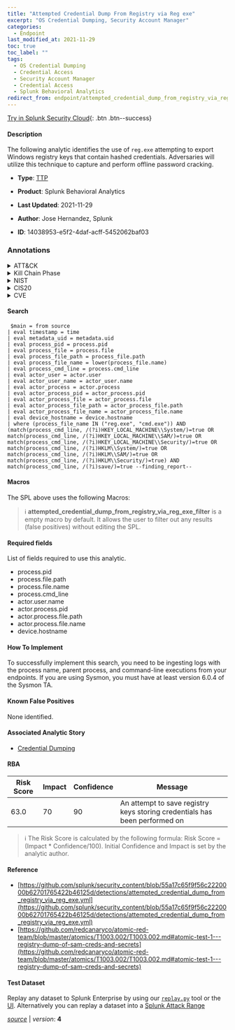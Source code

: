 ```yaml
---
title: "Attempted Credential Dump From Registry via Reg exe"
excerpt: "OS Credential Dumping, Security Account Manager"
categories:
  - Endpoint
last_modified_at: 2021-11-29
toc: true
toc_label: ""
tags:
  - OS Credential Dumping
  - Credential Access
  - Security Account Manager
  - Credential Access
  - Splunk Behavioral Analytics
redirect_from: endpoint/attempted_credential_dump_from_registry_via_reg_exe/
---
```




[Try in Splunk Security Cloud](https://www.splunk.com/en_us/cyber-security.html){: .btn .btn--success}

#### Description

The following analytic identifies the use of `reg.exe` attempting to export Windows registry keys that contain hashed credentials. Adversaries will utilize this technique to capture and perform offline password cracking.

- **Type**: [TTP](https://github.com/splunk/security_content/wiki/Detection-Analytic-Types)
- **Product**: Splunk Behavioral Analytics

- **Last Updated**: 2021-11-29
- **Author**: Jose Hernandez, Splunk
- **ID**: 14038953-e5f2-4daf-acff-5452062baf03

### Annotations
<details>
  <summary>ATT&CK</summary>

<div markdown="1">

#### [ATT&CK](https://attack.mitre.org/)

| ID          | Technique   | Tactic         |
| ----------- | ----------- |--------------- |
| [T1003](https://attack.mitre.org/techniques/T1003/) | OS Credential Dumping | Credential Access |

| [T1003.002](https://attack.mitre.org/techniques/T1003/002/) | Security Account Manager | Credential Access |

</div>
</details>


<details>
  <summary>Kill Chain Phase</summary>

<div markdown="1">

* Exploitation


</div>
</details>


<details>
  <summary>NIST</summary>

<div markdown="1">

* DE.CM



</div>
</details>

<details>
  <summary>CIS20</summary>

<div markdown="1">

* CIS 10



</div>
</details>

<details>
  <summary>CVE</summary>

<div markdown="1">


</div>
</details>


#### Search

```
 $main = from source  
| eval timestamp = time  
| eval metadata_uid = metadata.uid  
| eval process_pid = process.pid 
| eval process_file = process.file 
| eval process_file_path = process_file.path 
| eval process_file_name = lower(process_file.name) 
| eval process_cmd_line = process.cmd_line 
| eval actor_user = actor.user 
| eval actor_user_name = actor_user.name 
| eval actor_process = actor.process 
| eval actor_process_pid = actor_process.pid 
| eval actor_process_file = actor_process.file 
| eval actor_process_file_path = actor_process_file.path 
| eval actor_process_file_name = actor_process_file.name 
| eval device_hostname = device.hostname 
| where (process_file_name IN ("reg.exe", "cmd.exe")) AND (match(process_cmd_line, /(?i)HKEY_LOCAL_MACHINE\\System/)=true OR match(process_cmd_line, /(?i)HKEY_LOCAL_MACHINE\\SAM/)=true OR match(process_cmd_line, /(?i)HKEY_LOCAL_MACHINE\\Security/)=true OR match(process_cmd_line, /(?i)HKLM\\System/)=true OR match(process_cmd_line, /(?i)HKLM\\SAM/)=true OR match(process_cmd_line, /(?i)HKLM\\Security/)=true) AND match(process_cmd_line, /(?i)save/)=true --finding_report--
```

#### Macros
The SPL above uses the following Macros:

> :information_source:
> **attempted_credential_dump_from_registry_via_reg_exe_filter** is a empty macro by default. It allows the user to filter out any results (false positives) without editing the SPL.



#### Required fields
List of fields required to use this analytic.
* process.pid
* process.file.path
* process.file.name
* process.cmd_line
* actor.user.name
* actor.process.pid
* actor.process.file.path
* actor.process.file.name
* device.hostname



#### How To Implement
To successfully implement this search, you need to be ingesting logs with the process name, parent process, and command-line executions from your endpoints. If you are using Sysmon, you must have at least version 6.0.4 of the Sysmon TA.
#### Known False Positives
None identified.

#### Associated Analytic Story
* [Credential Dumping](/stories/credential_dumping)




#### RBA

| Risk Score  | Impact      | Confidence   | Message      |
| ----------- | ----------- |--------------|--------------|
| 63.0 | 70 | 90 | An attempt to save registry keys storing credentials has been performed on |


> :information_source:
> The Risk Score is calculated by the following formula: Risk Score = (Impact * Confidence/100). Initial Confidence and Impact is set by the analytic author.


#### Reference

* [https://github.com/splunk/security_content/blob/55a17c65f9f56c2220000b62701765422b46125d/detections/attempted_credential_dump_from_registry_via_reg_exe.yml](https://github.com/splunk/security_content/blob/55a17c65f9f56c2220000b62701765422b46125d/detections/attempted_credential_dump_from_registry_via_reg_exe.yml)
* [https://github.com/redcanaryco/atomic-red-team/blob/master/atomics/T1003.002/T1003.002.md#atomic-test-1---registry-dump-of-sam-creds-and-secrets](https://github.com/redcanaryco/atomic-red-team/blob/master/atomics/T1003.002/T1003.002.md#atomic-test-1---registry-dump-of-sam-creds-and-secrets)



#### Test Dataset
Replay any dataset to Splunk Enterprise by using our [`replay.py`](https://github.com/splunk/attack_data#using-replaypy) tool or the [UI](https://github.com/splunk/attack_data#using-ui).
Alternatively you can replay a dataset into a [Splunk Attack Range](https://github.com/splunk/attack_range#replay-dumps-into-attack-range-splunk-server)




[*source*](https://github.com/splunk/security_content/tree/develop/detections/endpoint/attempted_credential_dump_from_registry_via_reg_exe.yml) \| *version*: **4**